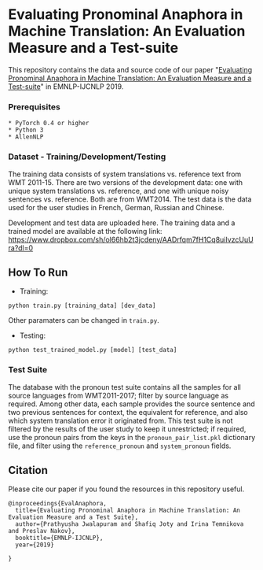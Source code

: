 # Evaluating Pronominal Anaphora in Machine Translation: An Evaluation Measure and a Test-suite
This repository contains the data and source code of our paper "[Evaluating Pronominal Anaphora in Machine Translation: An Evaluation Measure and a Test-suite](https://arxiv.org/abs/1909.00131)" in EMNLP-IJCNLP 2019.


### Prerequisites

```
* PyTorch 0.4 or higher
* Python 3
* AllenNLP
```

### Dataset - Training/Development/Testing
The training data consists of system translations vs. reference text from WMT 2011-15. There are two versions of the development data: one with unique system translations vs. reference, and one with unique noisy sentences vs. reference. Both are from WMT2014. The test data is the data used for the user studies in French, German, Russian and Chinese. 

Development and test data are uploaded here. The training data and a trained model are available at the following link: https://www.dropbox.com/sh/ol66hb2t3jcdeny/AADrfqm7fH1Cq8uiIvzcUuUra?dl=0

## How To Run
* Training: <br>
```
python train.py [training_data] [dev_data]
```
Other paramaters can be changed in `train.py`.

* Testing: <br>
```
python test_trained_model.py [model] [test_data]
```

### Test Suite
The database with the pronoun test suite contains all the samples for all source languages from WMT2011-2017; filter by source language as required. Among other data, each sample provides the source sentence and two previous sentences for context, the equivalent for reference, and also which system translation error it originated from. This test suite is not filtered by the results of the user study to keep it unrestricted; if required, use the pronoun pairs from the keys in the `pronoun_pair_list.pkl` dictionary file, and filter using the `reference_pronoun` and `system_pronoun` fields. 

## Citation
Please cite our paper if you found the resources in this repository useful.
```
@inproceedings{EvalAnaphora,
  title={Evaluating Pronominal Anaphora in Machine Translation: An Evaluation Measure and a Test Suite},
  author={Prathyusha Jwalapuram and Shafiq Joty and Irina Temnikova and Preslav Nakov},
  booktitle={EMNLP-IJCNLP},
  year={2019}

}	
```
